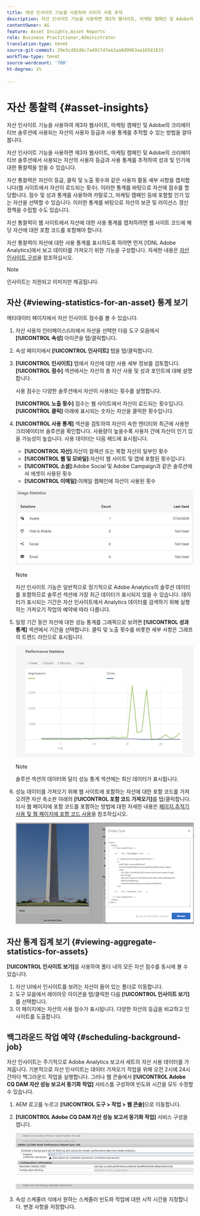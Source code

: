 ```yaml
---
title: 에셋 인사이트 기능을 사용하여 이미지 사용 추적
description: 자산 인사이트 기능을 사용하면 제3자 웹사이트, 마케팅 캠페인 및 Adobe의 크리에이티브 솔루션에 사용되는 이미지의 사용자 등급과 사용 통계를 추적할 수 있습니다.
contentOwner: AG
feature: Asset Insights,Asset Reports
role: Business Practitioner,Administrator
translation-type: tm+mt
source-git-commit: 29e3cd92d6c7a4917d7ee2aa8d9963aa16581633
workflow-type: tm+mt
source-wordcount: '780'
ht-degree: 1%

---
```



# 자산 통찰력 {#asset-insights}

자산 인사이트 기능을 사용하여 제3자 웹사이트, 마케팅 캠페인 및 Adobe의 크리에이티브 솔루션에 사용되는 자산의 사용자 등급과 사용 통계를 추적할 수 있는 방법을 알아봅니다.

자산 인사이트 기능을 사용하면 제3자 웹사이트, 마케팅 캠페인 및 Adobe의 크리에이티브 솔루션에서 사용되는 자산의 사용자 등급과 사용 통계를 추적하여 성과 및 인기에 대한 통찰력을 얻을 수 있습니다.

자산 통찰력은 자산이 등급, 클릭 및 노출 횟수와 같은 사용자 활동 세부 사항을 캡처합니다(웹 사이트에서 자산이 로드되는 횟수). 이러한 통계를 바탕으로 자산에 점수를 할당합니다. 점수 및 성과 통계를 사용하여 카탈로그, 마케팅 캠페인 등에 포함할 인기 있는 자산을 선택할 수 있습니다. 이러한 통계를 바탕으로 자산의 보관 및 라이선스 갱신 정책을 수립할 수도 있습니다.

자산 통찰력이 웹 사이트에서 자산에 대한 사용 통계를 캡처하려면 웹 사이트 코드에 해당 자산에 대한 포함 코드를 포함해야 합니다.

자산 통찰력이 자산에 대한 사용 통계를 표시하도록 하려면 먼저 [!DNL Adobe Analytics]에서 보고 데이터를 가져오기 위한 기능을 구성합니다. 자세한 내용은 [자산 인사이트 구성](touch-ui-configuring-asset-insights.md)을 참조하십시오.

>[!NOTE]
>
>인사이트는 지원되고 이미지만 제공됩니다.

## 자산 {#viewing-statistics-for-an-asset} 통계 보기

메타데이터 페이지에서 자산 인사이트 점수를 볼 수 있습니다.

1. 자산 사용자 인터페이스(UI)에서 자산을 선택한 다음 도구 모음에서 **[!UICONTROL 속성]** 아이콘을 탭/클릭합니다.
1. 속성 페이지에서 **[!UICONTROL 인사이트]** 탭을 탭/클릭합니다.
1. **[!UICONTROL 인사이트]** 탭에서 자산에 대한 사용 세부 정보를 검토합니다. **[!UICONTROL 점수]** 섹션에서는 자산의 총 자산 사용 및 성과 포인트에 대해 설명합니다.

   사용 점수는 다양한 솔루션에서 자산이 사용되는 횟수를 설명합니다.

   **[!UICONTROL 노출 횟수]** 점수는 웹 사이트에서 자산이 로드되는 횟수입니다. **[!UICONTROL 클릭]** 아래에 표시되는 숫자는 자산을 클릭한 횟수입니다.

1. **[!UICONTROL 사용 통계]** 섹션을 검토하여 자산이 속한 엔티티와 최근에 사용한 크리에이티브 솔루션을 확인합니다. 사용량이 높을수록 사용자 간에 자산이 인기 있을 가능성이 높습니다. 사용 데이터는 다음 헤드에 표시됩니다.

   * **[!UICONTROL 자산]**:자산이 컬렉션 또는 복합 자산의 일부인 횟수
   * **[!UICONTROL 웹 및 모바일]**:자산이 웹 사이트 및 앱에 포함된 횟수입니다.
   * **[!UICONTROL 소셜]**:Adobe Social 및 Adobe Campaign과 같은 솔루션에서 에셋이 사용된 횟수
   * **[!UICONTROL 이메일]**:이메일 캠페인에 자산이 사용된 횟수

   ![usage_statistics](assets/usage_statistics.png)

   >[!NOTE]
   >
   >자산 인사이트 기능은 일반적으로 정기적으로 Adobe Analytics의 솔루션 데이터를 포함하므로 솔루션 섹션에 가장 최근 데이터가 표시되지 않을 수 있습니다. 데이터가 표시되는 기간은 자산 인사이트에서 Analytics 데이터를 검색하기 위해 실행하는 가져오기 작업의 예약에 따라 다릅니다.

1. 일정 기간 동안 자산에 대한 성능 통계를 그래픽으로 보려면 **[!UICONTROL 성과 통계]** 섹션에서 기간을 선택합니다. 클릭 및 노출 횟수를 비롯한 세부 사항은 그래프의 트렌드 라인으로 표시됩니다.

   ![chlimage_1-3](assets/chlimage_1-3.jpeg)

   >[!NOTE]
   >
   >솔루션 섹션의 데이터와 달리 성능 통계 섹션에는 최신 데이터가 표시됩니다.

1. 성능 데이터를 가져오기 위해 웹 사이트에 포함하는 자산에 대한 포함 코드를 가져오려면 자산 축소판 아래의 **[!UICONTROL 포함 코드 가져오기]**&#x200B;를 탭/클릭합니다. 타사 웹 페이지에 포함 코드를 포함하는 방법에 대한 자세한 내용은 [페이지 추적기 사용 및 웹 페이지에 포함 코드 사용](touch-ui-using-page-tracker.md)을 참조하십시오.

   ![chlimage_1-303](assets/chlimage_1-303.png)

## 자산 통계 집계 보기 {#viewing-aggregate-statistics-for-assets}

**[!UICONTROL 인사이트 보기]**&#x200B;를 사용하여 폴더 내의 모든 자산 점수를 동시에 볼 수 있습니다.

1. 자산 UI에서 인사이트를 보려는 자산이 들어 있는 폴더로 이동합니다.
1. 도구 모음에서 레이아웃 아이콘을 탭/클릭한 다음 **[!UICONTROL 인사이트 보기]**&#x200B;를 선택합니다.
1. 이 페이지에는 자산의 사용 점수가 표시됩니다. 다양한 자산의 등급을 비교하고 인사이트를 도출합니다.

## 백그라운드 작업 예약 {#scheduling-background-job}

자산 인사이트는 주기적으로 Adobe Analytics 보고서 세트의 자산 사용 데이터를 가져옵니다. 기본적으로 자산 인사이트는 데이터 가져오기 작업을 위해 오전 2시에 24시간마다 백그라운드 작업을 실행합니다. 그러나 웹 콘솔에서 **[!UICONTROL Adobe CQ DAM 자산 성능 보고서 동기화 작업]** 서비스를 구성하여 빈도와 시간을 모두 수정할 수 있습니다.

1. AEM 로고를 누르고 **[!UICONTROL 도구 > 작업 > 웹 콘솔]**&#x200B;으로 이동합니다.
1. **[!UICONTROL Adobe CQ DAM 자산 성능 보고서 동기화 작업]** 서비스 구성을 엽니다.

   ![chlimage_1-304](assets/chlimage_1-304.png)

1. 속성 스케줄러 식에서 원하는 스케줄러 빈도와 작업에 대한 시작 시간을 지정합니다. 변경 사항을 저장합니다.
